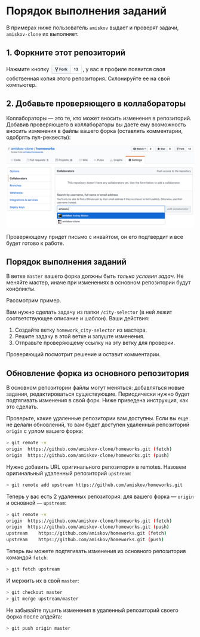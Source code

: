 # Порядок выполнения заданий
В примерах ниже пользователь `amiskov` выдает и проверят задачи, `amiskov-clone` их выполняет.

## 1. Форкните этот репозиторий
Нажмите кнопку <img src="img/fork_btn.png" valign="middle" height="30">, у вас в профиле появится своя собственная копия этого репозитория. Склонируйте ее на свой компьютер.

## 2. Добавьте проверяющего в коллабораторы
Коллабораторы — это те, кто может вносить изменения в репозиторий. Добавив проверяющего в коллабораторы вы даете ему возможность вносить изменения в файлы вашего форка (оставлять комментарии, одобрять пул-реквесты):

![](img/add_to_collaborators.png)

Проверяющему придет письмо с инвайтом, он его подтвердит и все будет готово к работе.

## Порядок выполнения заданий
В ветке `master` вашего форка должны быть _только условия задач_. Не меняйте мастер, иначе при изменениях в основном репозитории будут конфликты.

Рассмотрим пример.

Вам нужно сделать задачу из папки `/city-selector` (в ней лежит соответствующее описание и шаблон). Ваши действия:

1. Создайте ветку `homework_city-selector` из мастера.
2. Решите задачу в этой ветке и запуште изменения.
3. Отправьте проверяющему ссылку на эту ветку для проверки.

Проверяющий посмотрит решение и оставит комментарии.

## Обновление форка из основного репозитория
В основном репозитории файлы могут меняться: добавляться новые задания, редактироваться существующие. Периодически нужно будет подтягивать изменения в свой форк. Ниже приведена инструкция, как это сделать.

Проверьте, какие удаленные репозитории вам доступны. Если вы еще не делали обновлений, то вам будет доступен удаленный репозиторий `origin` с урлом вашего форка:

```sh
> git remote -v
origin  https://github.com/amiskov-clone/homeworks.git (fetch)
origin  https://github.com/amiskov-clone/homeworks.git (push)
```

Нужно добавить URL оригинального репозитория в remotes. Назовем оригинальный удаленный репозиторий `upstream`:

```sh
> git remote add upstream https://github.com/amiskov/homeworks.git
```

Теперь у вас есть 2 удаленных репозитория: для вашего форка — `origin` и основной — `upstream`:

```sh
> git remote -v
origin  https://github.com/amiskov-clone/homeworks.git (fetch)
origin  https://github.com/amiskov-clone/homeworks.git (push)
upstream    https://github.com/amiskov/homeworks.git (fetch)
upstream    https://github.com/amiskov/homeworks.git (push)
```

Теперь вы можете подтягивать изменения из основного репозитория командой `fetch`:

```sh
> git fetch upstream 
```

И мержить их в свой `master`:

```sh
> git checkout master
> git merge upstream/master
```

Не забывайте пушить изменения в удаленный репозиторий своего форка после апдейта:

```sh
> git push origin master
```